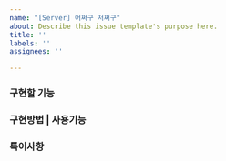 ```yaml
---
name: "[Server] 어쩌구 저쩌구"
about: Describe this issue template's purpose here.
title: ''
labels: ''
assignees: ''

---
```


### 구현할 기능
<!-- 구현할 기능을 작성해 주세요. -->
>  

### 구현방법 | 사용기능
<!-- 구현할 방법과 사용할 라이브러리 등을 작성해 주세요. -->
> 

### 특이사항
<!-- 구현 과정에서 예상되는 특이사항을 작성해 주세요. -->
> 
